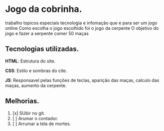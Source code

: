 # Jogo da cobrinha.
trabalho  topicos especiais tecnologia e infomação que e para ser um jogo online 
Como escolha o jogo escolhido foi o jogo da cerpente
O objetivo do jogo e fazer a serpente comer 50 maças 

## Tecnologias utilizadas.

**HTML**: Estrutura do site.

**CSS**: Estilo e sombras do cite.

**JS**: Responsavel pelas funções de teclas, aparição das maças, calculo das maças, aumento da cerpente.

## Melhorias.
1. [x] SUbir no git.
2. [ ] Arumar o contador.
3. [ ] Arrumar a tela de mortes.

